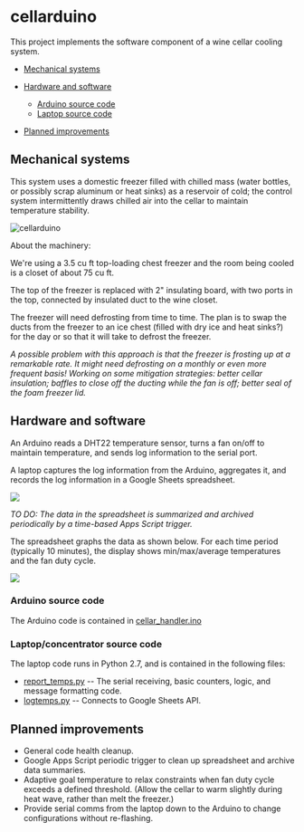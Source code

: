 # cellarduino

This project implements the software component of a wine cellar cooling system.

* [Mechanical systems](#user-content-mechanical-systems)

* [Hardware and software](#user-content-hardware-and-software)
    * [Arduino source code](#user-content-arduino-source-code)
    * [Laptop source code](#user-content-laptop-source-code)
* [Planned improvements](#user-content-planned-improvements)

## Mechanical systems

This system uses a domestic freezer filled with chilled mass (water bottles, or
possibly scrap aluminum or heat sinks) as a reservoir of cold; the
control system intermittently draws chilled air into the cellar to maintain
temperature stability.

![cellarduino](https://user-images.githubusercontent.com/5116094/30630801-ee0aa56c-9d96-11e7-9ad0-f2e42f6eff60.jpg)

About the machinery:

We're using a 3.5 cu ft top-loading chest freezer and the room being
cooled is a closet of about 75 cu ft.

The top of the freezer is replaced with 2" insulating board, with two
ports in the top, connected by insulated duct to the wine closet.

The freezer will need defrosting from time to time. The plan is to swap the ducts from
the freezer to an ice chest (filled with dry ice and heat sinks?) for the day or so that
it will take to defrost the freezer.

*A possible problem with this approach is that the freezer is frosting up at a remarkable rate.
It might need defrosting on a monthly or even more frequent basis! Working on some mitigation
strategies: better cellar insulation; baffles to close off the ducting while the fan is off;
better seal of the foam freezer lid.*

## Hardware and software

An Arduino reads a DHT22 temperature sensor, turns a fan on/off to maintain
temperature, and sends log information to the serial port.

A laptop captures the log information from the Arduino, aggregates it, and
records the log information in a Google Sheets spreadsheet.

![](https://user-images.githubusercontent.com/5116094/30629921-21f33078-9d93-11e7-8fad-adea6ea4f3e6.png)

*TO DO: The data in the spreadsheet is summarized and archived periodically
by a time-based Apps Script trigger.*

The spreadsheet graphs the data as shown below. For each time period (typically 10 minutes), the display
shows min/max/average temperatures and the fan duty cycle.

![](https://user-images.githubusercontent.com/5116094/30633128-6a16dee8-9d9f-11e7-8dac-6e226ea0e690.png)

### Arduino source code

The Arduino code is contained in [cellar_handler.ino](https://github.com/awfuchs/cellarduino/blob/master/cellar_handler.ino)

### Laptop/concentrator source code
The laptop code runs in Python 2.7, and is contained in the following files:

* [report_temps.py](https://github.com/awfuchs/cellarduino/blob/master/report_temps.py) -- The 
  serial receiving, basic counters, logic, and message formatting code.
* [logtemps.py](https://github.com/awfuchs/cellarduino/blob/master/logtemps.py) -- Connects to Google Sheets API.

## Planned improvements

* General code health cleanup.
* Google Apps Script periodic trigger to clean up spreadsheet and archive data summaries.
* Adaptive goal temperature to relax constraints when fan duty cycle exceeds a defined threshold. 
  (Allow the cellar to warm slightly during heat wave, rather than melt the freezer.)
* Provide serial comms from the laptop down to the Arduino to change configurations without re-flashing.
